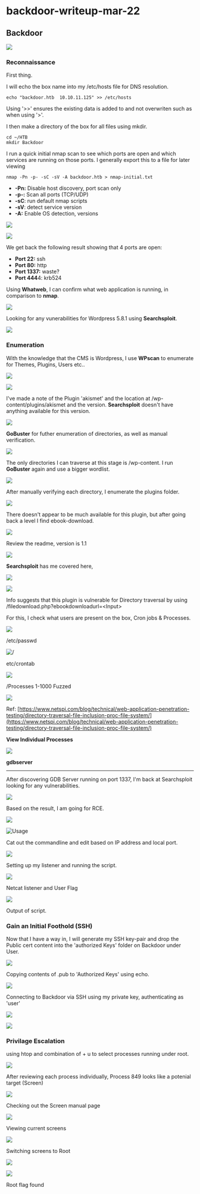 # backdoor-writeup-mar-22



## Backdoor

![](<../../.gitbook/assets/image (6) (1).png>)

### Reconnaissance <a href="#6b46" id="6b46"></a>

First thing.

I will echo the box name into my /etc/hosts file for DNS resolution.

```
echo "backdoor.htb  10.10.11.125" >> /etc/hosts
```

Using '>>' ensures the existing data is added to and not overwriten such as when using '>'.

I then make a directory of the box for all files using mkdir.

```
cd ~/HTB
mkdir Backdoor
```

I run a quick initial nmap scan to see which ports are open and which services are running on those ports. I generally export this to a file for later viewing

```
nmap -Pn -p- -sC -sV -A backdoor.htb > nmap-initial.txt
```

* **-Pn:** Disable host discovery, port scan only
* **-p-:** Scan all ports (TCP/UDP)
* **-sC**: run default nmap scripts
* **-sV**: detect service version
* **-A:** Enable OS detection, versions

![](<../../.gitbook/assets/image (2).png>)

![](<../../.gitbook/assets/image (26) (1) (1).png>)

We get back the following result showing that 4 ports are open:

* **Port 22:** ssh
* **Port 80:** http
* **Port 1337:** waste?
* **Port 444**4: krb524



Using **Whatweb**, I can confirm what web application is running, in comparison to **nmap**.

![](<../../.gitbook/assets/image (10).png>)

Looking for any vunerabilities for Wordpress 5.8.1 using **Searchsploit**.&#x20;

![](<../../.gitbook/assets/image (5) (1).png>)



### Enumeration <a href="#64a0" id="64a0"></a>

With the knowledge that the CMS is Wordpress, I use **WPscan** to enumerate for Themes, Plugins, Users etc..

![](<../../.gitbook/assets/image (23).png>)

![](<../../.gitbook/assets/image (16) (1).png>)

I've made a note of the Plugin 'akismet' and the location at /wp-content/plugins/akismet and the version. **Searchsploit** doesn't have anything available for this version.

![](<../../.gitbook/assets/image (35) (1) (1).png>)

**GoBuster** for futher enumeration of directories, as well as manual verification.

![](<../../.gitbook/assets/image (4) (1).png>)

The only directories I can traverse at this stage is /wp-content. I run **GoBuster** again and use a bigger wordlist.

![](<../../.gitbook/assets/image (13).png>)

After manually verifying each directory, I enumerate the plugins folder.

![](<../../.gitbook/assets/image (38).png>)



There doesn't appear to be much available for this plugin, but after going back a level I find ebook-download.

![](<../../.gitbook/assets/image (20).png>)



Review the readme, version is 1.1

![](<../../.gitbook/assets/image (18).png>)

**Searchsploit** has me covered here,

![](<../../.gitbook/assets/image (19).png>)

![](<../../.gitbook/assets/image (39).png>)

Info suggests that this plugin is vulnerable for Directory traversal by using /filedownload.php?ebookdownloadurl=\<Input>

For this, I check what users are present on the box, Cron jobs & Processes.

![](<../../.gitbook/assets/image (9).png>)

/etc/passwd

![/](<../../.gitbook/assets/image (11).png>)

etc/crontab

![](<../../.gitbook/assets/image (22).png>)

/Processes 1-1000 Fuzzed

![](<../../.gitbook/assets/image (31) (1).png>)

Ref: [https://www.netspi.com/blog/technical/web-application-penetration-testing/directory-traversal-file-inclusion-proc-file-system/](https://www.netspi.com/blog/technical/web-application-penetration-testing/directory-traversal-file-inclusion-proc-file-system/)

**View Individual Processes**

![](<../../.gitbook/assets/image (3) (1).png>)

**gdbserver**

****

After discovering GDB Server running on port 1337, I'm back at Searchsploit looking for any vulnerabilities.

![](<../../.gitbook/assets/image (27).png>)

Based on the result, I am going for RCE.

![](<../../.gitbook/assets/image (14).png>)

![Usage](<../../.gitbook/assets/image (34) (1) (1).png>)

Cat out the commandline and edit based on IP address and local port.

![](<../../.gitbook/assets/image (1) (1).png>)

Setting up my listener and running the script.

![](<../../.gitbook/assets/image (37) (1).png>)

Netcat listener and User Flag

![](<../../.gitbook/assets/image (32).png>)

Output of script.

### Gain an Initial Foothold (SSH) <a href="#4e59" id="4e59"></a>

Now that I have a way in, I will generate my SSH key-pair and drop the Public cert content into the 'authorized Keys' folder on Backdoor under User.

![](<../../.gitbook/assets/image (17) (1).png>)

Copying contents of .pub to 'Authorized Keys' using echo.

![](<../../.gitbook/assets/image (15) (1) (1).png>)

Connecting to Backdoor via SSH using my private key, authenticating as 'user'

![](<../../.gitbook/assets/image (30).png>)

![](<../../.gitbook/assets/image (24) (1).png>)



### Privilage Escalation

using htop and combination of + u to select processes running under root.

![](<../../.gitbook/assets/image (29).png>)

After reviewing each process individually, Process 849 looks like a potenial target (Screen)

![](<../../.gitbook/assets/image (21).png>)

Checking out the Screen manual page

![](<../../.gitbook/assets/image (36) (1) (1).png>)

Viewing current screens

![](<../../.gitbook/assets/image (12).png>)

Switching screens to Root

![](<../../.gitbook/assets/image (8) (1).png>)

![](<../../.gitbook/assets/image (33) (1) (1).png>)

Root flag found
